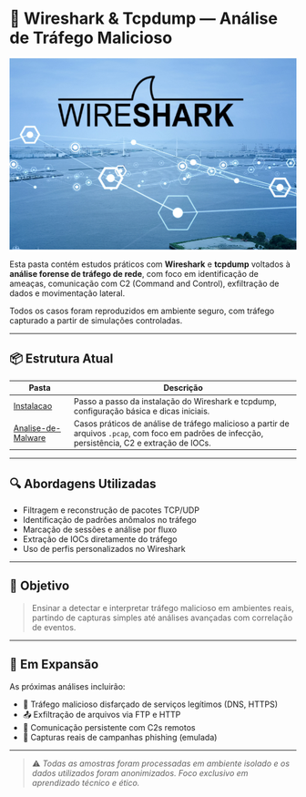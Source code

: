 # 📡 Wireshark & Tcpdump — Análise de Tráfego Malicioso

<p align="center">
  <img src="../../../assets/wireshark.png" alt="Capa do wireshark" width="800"/>
</p>

Esta pasta contém estudos práticos com **Wireshark** e **tcpdump** voltados à **análise forense de tráfego de rede**, com foco em identificação de ameaças, comunicação com C2 (Command and Control), exfiltração de dados e movimentação lateral.

Todos os casos foram reproduzidos em ambiente seguro, com tráfego capturado a partir de simulações controladas.

---

## 📦 Estrutura Atual

| Pasta                            | Descrição                                                                                                                                          |
|----------------------------------|----------------------------------------------------------------------------------------------------------------------------------------------------|
| [Instalacao](Instalacao/README.md)                     | Passo a passo da instalação do Wireshark e tcpdump, configuração básica e dicas iniciais.                                                          |
| [Analise-de-Malware](Analise-de-Malware/README.md)             | Casos práticos de análise de tráfego malicioso a partir de arquivos `.pcap`, com foco em padrões de infecção, persistência, C2 e extração de IOCs. |


---

## 🔍 Abordagens Utilizadas

- Filtragem e reconstrução de pacotes TCP/UDP
- Identificação de padrões anômalos no tráfego
- Marcação de sessões e análise por fluxo
- Extração de IOCs diretamente do tráfego
- Uso de perfis personalizados no Wireshark

---

## 🎯 Objetivo

> Ensinar a detectar e interpretar tráfego malicioso em ambientes reais, partindo de capturas simples até análises avançadas com correlação de eventos.

---

## 🚧 Em Expansão

As próximas análises incluirão:

- 🧠 Tráfego malicioso disfarçado de serviços legítimos (DNS, HTTPS)
- 📤 Exfiltração de arquivos via FTP e HTTP
- 🔀 Comunicação persistente com C2s remotos
- 🎣 Capturas reais de campanhas phishing (emulada)

---

> ⚠️ *Todas as amostras foram processadas em ambiente isolado e os dados utilizados foram anonimizados. Foco exclusivo em aprendizado técnico e ético.*
